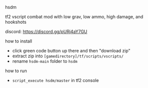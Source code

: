 hsdm

tf2 vscript combat mod with low grav, low ammo, high damage, and hookshots

discord: https://discord.gg/pURj4aY7GU

how to install
- click green code button up there and then "download zip"
- extract zip into `[gamedirectory]/tf/scripts/vscripts/`
- rename `hsdm-main` folder to `hsdm`

how to run
- `script_execute hsdm/master` in tf2 console
